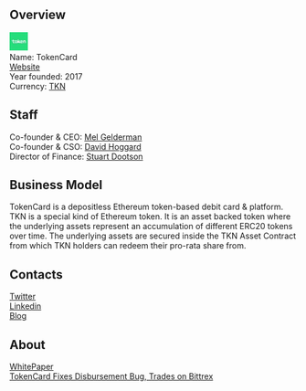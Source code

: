 ## Overview
![logo](../projects/logo/tokencard.jpg)  
Name: TokenCard  
[Website](http://tokencard.io/)  
Year founded: 2017  
Currency: [TKN](https://coinmarketcap.com/currencies/tokencard/)  
## Staff
Co-founder & CEO: [Mel Gelderman](../people/mel_gelderman.md)  
Co-founder & CSO: [David Hoggard](../people/david_hoggard.md)  
Director of Finance: [Stuart Dootson](../people/stuart_dootson.md)  
## Business Model
TokenCard is a depositless Ethereum token-based debit card & platform. TKN is a special kind of Ethereum token. It is an asset backed token where the underlying assets represent an accumulation of different ERC20 tokens over time. The underlying assets are secured inside the TKN Asset Contract from which TKN holders can redeem their pro-rata share from.
## Contacts  
[Twitter](https://twitter.com/tokencard_io)  
[Linkedin](https://www.linkedin.com/company/11208900/)    
[Blog](https://medium.com/monolithstudio/part-1-introduction-to-tkn-and-tokencard-a-platform-for-the-post-bank-era-55e79ebdbcd)  
## About  
[WhitePaper](http://tokencard.io/tokencard_whitepaper.pdf)  
[TokenCard Fixes Disbursement Bug, Trades on Bittrex](https://www.ethnews.com/tokencard-fixes-disbursement-bug-trades-on-bittrex)
